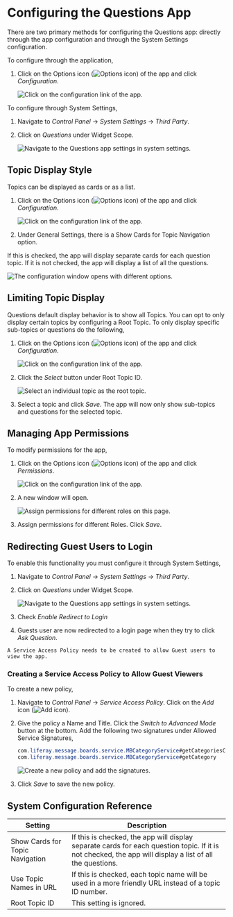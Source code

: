 # Configuring the Questions App

There are two primary methods for configuring the Questions app: directly through the app configuration and through the System Settings configuration.

To configure through the application,

1. Click on the Options icon (![Options icon](../../images/icon-options.png)) of the app and click *Configuration*.

    ![Click on the configuration link of the app.](./configuring-the-questions-app/images/01.png)

To configure through System Settings,

1. Navigate to *Control Panel* &rarr; *System Settings* &rarr; *Third Party*.
1. Click on *Questions* under Widget Scope.

    ![Navigate to the Questions app settings in system settings.](./configuring-the-questions-app/images/05.png)

## Topic Display Style

Topics can be displayed as cards or as a list.

1. Click on the Options icon (![Options icon](../../images/icon-options.png)) of the app and click *Configuration*.

    ![Click on the configuration link of the app.](./configuring-the-questions-app/images/01.png)

1. Under General Settings, there is a Show Cards for Topic Navigation option.

  If this is checked, the app will display separate cards for each question topic. If it is not checked, the app will display a list of all the questions.

  ![The configuration window opens with different options.](./configuring-the-questions-app/images/02.png)

## Limiting Topic Display

Questions default display behavior is to show all Topics. You can opt to only display certain topics by configuring a Root Topic. To only display specific sub-topics or questions do the following,

1. Click on the Options icon (![Options icon](../../images/icon-options.png)) of the app and click *Configuration*.

    ![Click on the configuration link of the app.](./configuring-the-questions-app/images/01.png)

1. Click the *Select* button under Root Topic ID.

    ![Select an individual topic as the root topic.](./configuring-the-questions-app/images/03.png)

1. Select a topic and click *Save*. The app will now only show sub-topics and questions for the selected topic.

## Managing App Permissions

To modify permissions for the app,

1. Click on the Options icon (![Options icon](../../images/icon-options.png)) of the app and click *Permissions*.

    ![Click on the configuration link of the app.](./configuring-the-questions-app/images/01.png)

1. A new window will open.

    ![Assign permissions for different roles on this page.](./configuring-the-questions-app/images/04.png)

1. Assign permissions for different Roles. Click *Save*.

## Redirecting Guest Users to Login

To enable this functionality you must configure it through System Settings,

1. Navigate to *Control Panel* &rarr; *System Settings* &rarr; *Third Party*.
1. Click on *Questions* under Widget Scope.

    ![Navigate to the Questions app settings in system settings.](./configuring-the-questions-app/images/05.png)

1. Check *Enable Redirect to Login*
1. Guests user are now redirected to a login page when they try to click *Ask Question*.

```{note}
A Service Access Policy needs to be created to allow Guest users to view the app.
```

### Creating a Service Access Policy to Allow Guest Viewers

To create a new policy,

1. Navigate to *Control Panel* &rarr; *Service Access Policy*. Click on the *Add* icon (![Add icon](../../images/icon-add.png)).

1. Give the policy a Name and Title. Click the *Switch to Advanced Mode* button at the bottom. Add the following two signatures under Allowed Service Signatures,

    ```java
    com.liferay.message.boards.service.MBCategoryService#getCategoriesCount
    com.liferay.message.boards.service.MBCategoryService#getCategory
    ```

    ![Create a new policy and add the signatures.](./configuring-the-questions-app/images/06.png)

1. Click *Save* to save the new policy.

## System Configuration Reference

| Setting | Description |
| --- | --- |
| Show Cards for Topic Navigation | If this is checked, the app will display separate cards for each question topic. If it is not checked, the app will display a list of all the questions. |
| Use Topic Names in URL | If this is checked, each topic name will be used in a more friendly URL instead of a topic ID number. |
| Root Topic ID | This setting is ignored. |
